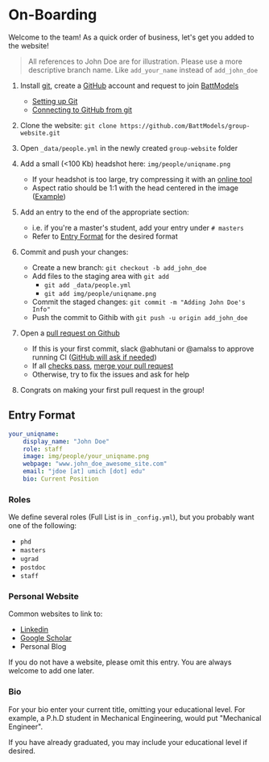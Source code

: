 # On-Boarding

Welcome to the team! As a quick order of business, let's get you added to the website!

> All references to John Doe are for illustration. Please use
> a more descriptive branch name. Like `add_your_name` instead of `add_john_doe`

1) Install [git], create a [GitHub] account and request to join [BattModels]
    - [Setting up Git](https://docs.github.com/en/get-started/quickstart/set-up-git)
    - [Connecting to GitHub from git](https://docs.github.com/en/get-started/quickstart/set-up-git#authenticating-with-github-from-git)
3) Clone the website: `git clone https://github.com/BattModels/group-website.git`
4) Open `_data/people.yml` in the newly created `group-website` folder
5) Add a small (<100 Kb) headshot here: `img/people/uniqname.png`
    - If your headshot is too large, try compressing it with an [online tool](https://imagecompressor.com/)
    - Aspect ratio should be 1:1 with the head centered in the image ([Example](https://github.com/BattModels/group-website/blob/main/img/people/venkvis.png))

5) Add an entry to the end of the appropriate section:
    - i.e. if you're a master's student, add your entry under `# masters`
    - Refer to [Entry Format](#entry-format) for the desired format

5) Commit and push your changes:
    - Create a new branch: `git checkout -b add_john_doe`
    - Add files to the staging area with `git add`
        - `git add _data/people.yml`
        - `git add img/people/uniqname.png`
    - Commit the staged changes: `git commit -m "Adding John Doe's Info"`
    - Push the commit to Githib with `git push -u origin add_john_doe`

6) Open a [pull request on Github][pr]
    - If this is your first commit, slack @abhutani or @amalss to approve running CI ([GitHub will ask if needed](https://docs.github.com/en/actions/managing-workflow-runs/approving-workflow-runs-from-public-forks))
    - If all [checks pass](https://github.com/BattModels/group-website/actions/workflows/CI.yml), [merge your pull request](https://docs.github.com/en/pull-requests/collaborating-with-pull-requests/incorporating-changes-from-a-pull-request/merging-a-pull-request)
    - Otherwise, try to fix the issues and ask for help

7) Congrats on making your first pull request in the group!

[1]: https://github.com/BattModels/group-website/blob/main/docs/making_changes.md#status-checks
[2]: https://github.com/BattModels/group-website/issues

## Entry Format

```yaml
your_uniqname:
    display_name: "John Doe"
    role: staff
    image: img/people/your_uniqname.png
    webpage: "www.john_doe_awesome_site.com"
    email: "jdoe [at] umich [dot] edu"
    bio: Current Position
```


### Roles

We define several roles (Full List is in `_config.yml`), but you probably want
one of the following:

- `phd`
- `masters`
- `ugrad`
- `postdoc`
- `staff`

[git]: https://git-scm.com/
[GitHub]: https://github.com
[BattModels]: https://github.com/BattModels
[pr]: https://github.com/BattModels/group-website/pulls

### Personal Website

Common websites to link to:

- [Linkedin](https://www.linkedin.com)
- [Google Scholar](https://scholar.google.com/)
- Personal Blog

If you do not have a website, please omit this entry. You are always welcome to add one later.

### Bio

For your bio enter your current title, omitting your educational level. For
example, a P.h.D student in Mechanical Engineering, would put "Mechanical
Engineer".

If you have already graduated, you may include your educational level if desired.
